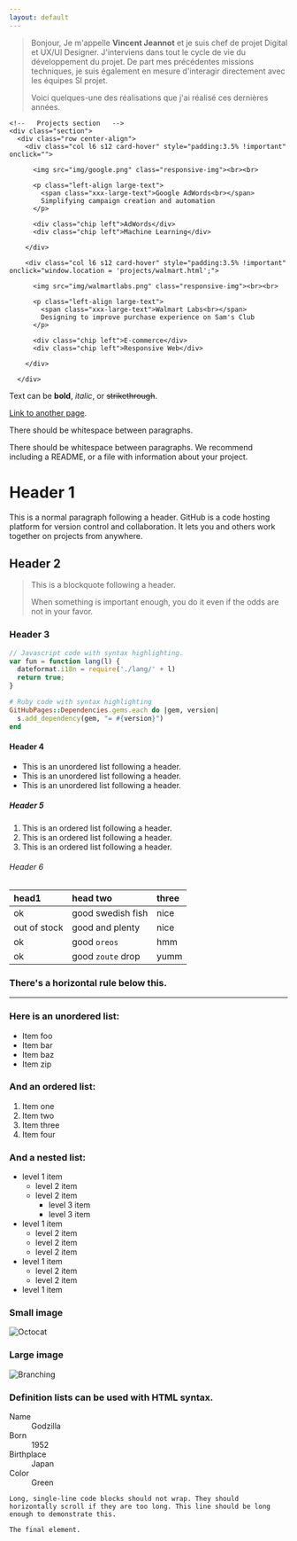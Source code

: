 ```yaml
---
layout: default
---
```


> Bonjour, 
> Je m'appelle **Vincent Jeannot** et je suis chef de projet Digital et UX/UI Designer.
> J'interviens dans tout le cycle de vie du développement du projet. De part mes précédentes missions techniques, je suis également en mesure d'interagir directement avec les équipes SI projet.
>
> Voici quelques-une des réalisations que j'ai réalisé ces dernières années.


    <!--   Projects section   -->
    <div class="section">
      <div class="row center-align">
        <div class="col l6 s12 card-hover" style="padding:3.5% !important" onclick="">
            
          <img src="img/google.png" class="responsive-img"><br><br>

          <p class="left-align large-text">
            <span class="xxx-large-text">Google AdWords<br></span>
            Simplifying campaign creation and automation
          </p>

          <div class="chip left">AdWords</div>
          <div class="chip left">Machine Learning</div>

        </div>

        <div class="col l6 s12 card-hover" style="padding:3.5% !important" onclick="window.location = 'projects/walmart.html';">
          
          <img src="img/walmartlabs.png" class="responsive-img"><br><br>

          <p class="left-align large-text">
            <span class="xxx-large-text">Walmart Labs<br></span>
            Designing to improve purchase experience on Sam's Club
          </p>

          <div class="chip left">E-commerce</div>
          <div class="chip left">Responsive Web</div>
          
        </div>

      </div>
      
 </div>
      
      

Text can be **bold**, _italic_, or ~~strikethrough~~.

[Link to another page](./another-page.html).

There should be whitespace between paragraphs.

There should be whitespace between paragraphs. We recommend including a README, or a file with information about your project.

# Header 1

This is a normal paragraph following a header. GitHub is a code hosting platform for version control and collaboration. It lets you and others work together on projects from anywhere.

## Header 2

> This is a blockquote following a header.
>
> When something is important enough, you do it even if the odds are not in your favor.

### Header 3

```js
// Javascript code with syntax highlighting.
var fun = function lang(l) {
  dateformat.i18n = require('./lang/' + l)
  return true;
}
```

```ruby
# Ruby code with syntax highlighting
GitHubPages::Dependencies.gems.each do |gem, version|
  s.add_dependency(gem, "= #{version}")
end
```

#### Header 4

*   This is an unordered list following a header.
*   This is an unordered list following a header.
*   This is an unordered list following a header.

##### Header 5

1.  This is an ordered list following a header.
2.  This is an ordered list following a header.
3.  This is an ordered list following a header.

###### Header 6

| head1        | head two          | three |
|:-------------|:------------------|:------|
| ok           | good swedish fish | nice  |
| out of stock | good and plenty   | nice  |
| ok           | good `oreos`      | hmm   |
| ok           | good `zoute` drop | yumm  |

### There's a horizontal rule below this.

* * *

### Here is an unordered list:

*   Item foo
*   Item bar
*   Item baz
*   Item zip

### And an ordered list:

1.  Item one
1.  Item two
1.  Item three
1.  Item four

### And a nested list:

- level 1 item
  - level 2 item
  - level 2 item
    - level 3 item
    - level 3 item
- level 1 item
  - level 2 item
  - level 2 item
  - level 2 item
- level 1 item
  - level 2 item
  - level 2 item
- level 1 item

### Small image

![Octocat](https://assets-cdn.github.com/images/icons/emoji/octocat.png)

### Large image

![Branching](https://guides.github.com/activities/hello-world/branching.png)


### Definition lists can be used with HTML syntax.

<dl>
<dt>Name</dt>
<dd>Godzilla</dd>
<dt>Born</dt>
<dd>1952</dd>
<dt>Birthplace</dt>
<dd>Japan</dd>
<dt>Color</dt>
<dd>Green</dd>
</dl>

```
Long, single-line code blocks should not wrap. They should horizontally scroll if they are too long. This line should be long enough to demonstrate this.
```

```
The final element.
```
